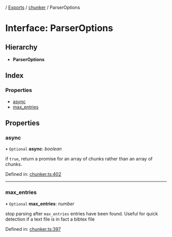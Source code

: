 [](../README.md) / [Exports](../modules.md) / [chunker](../modules/chunker.md) / ParserOptions

# Interface: ParserOptions

## Hierarchy

* **ParserOptions**

## Index

### Properties

* [async](chunker.parseroptions.md#async)
* [max\_entries](chunker.parseroptions.md#max_entries)

## Properties

### async

• `Optional` **async**: *boolean*

if `true`, return a promise for an array of chunks rather than an array of chunks.

Defined in: [chunker.ts:402](https://github.com/retorquere/bibtex-parser/blob/master/chunker.ts#L402)

___

### max\_entries

• `Optional` **max\_entries**: *number*

stop parsing after `max_entries` entries have been found. Useful for quick detection if a text file is in fact a bibtex file

Defined in: [chunker.ts:397](https://github.com/retorquere/bibtex-parser/blob/master/chunker.ts#L397)
